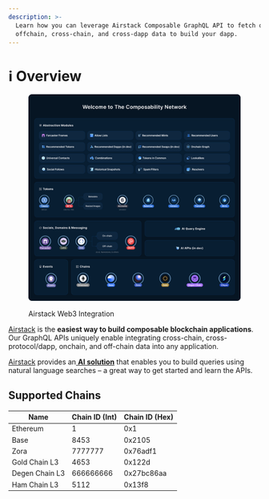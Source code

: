 ```yaml
---
description: >-
  Learn how you can leverage Airstack Composable GraphQL API to fetch onchain,
  offchain, cross-chain, and cross-dapp data to build your dapp.
---
```


# ℹ️ Overview

<figure><img src="../.gitbook/assets/Welcome to The Composability Network-min 2.png" alt=""><figcaption><p>Airstack Web3 Integration</p></figcaption></figure>

[Airstack](https://airstack.xyz/) is the **easiest way to build composable blockchain applications**. Our GraphQL APIs uniquely enable integrating cross-chain, cross-protocol/dapp, onchain, and off-chain data into any application.

[Airstack](https://airstack.xyz/) provides an[ **AI solution**](https://github.com/Airstack-xyz/docs/blob/a33fad74637aed550df371ffce31de661a68cba4/get-started/airstack-ai.md) that enables you to build queries using natural language searches – a great way to get started and learn the APIs.

## Supported Chains

| Name           | Chain ID (Int) | Chain ID (Hex) |
| -------------- | -------------- | -------------- |
| Ethereum       | 1              | 0x1            |
| Base           | 8453           | 0x2105         |
| Zora           | 7777777        | 0x76adf1       |
| Gold Chain L3  | 4653           | 0x122d         |
| Degen Chain L3 | 666666666      | 0x27bc86aa     |
| Ham Chain L3   | 5112           | 0x13f8         |
